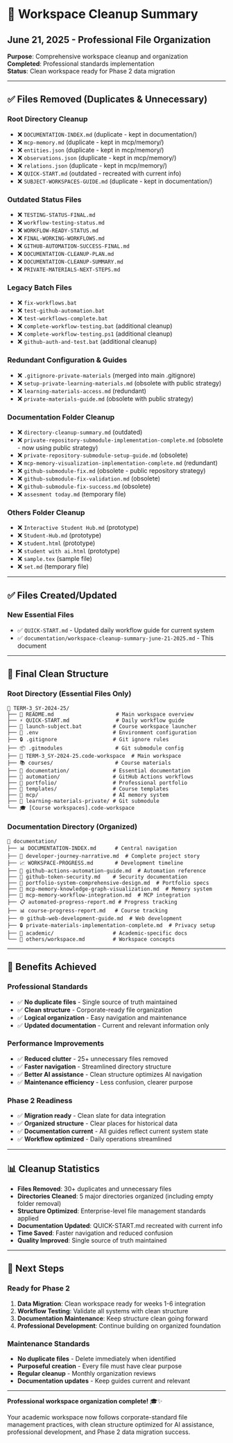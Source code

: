 # 🧹 Workspace Cleanup Summary

## June 21, 2025 - Professional File Organization

**Purpose**: Comprehensive workspace cleanup and organization  
**Completed**: Professional standards implementation  
**Status**: Clean workspace ready for Phase 2 data migration  

---

## ✅ **Files Removed (Duplicates & Unnecessary)**

### **Root Directory Cleanup**
- ❌ `DOCUMENTATION-INDEX.md` (duplicate - kept in documentation/)
- ❌ `mcp-memory.md` (duplicate - kept in mcp/memory/)
- ❌ `entities.json` (duplicate - kept in mcp/memory/)
- ❌ `observations.json` (duplicate - kept in mcp/memory/)
- ❌ `relations.json` (duplicate - kept in mcp/memory/)
- ❌ `QUICK-START.md` (outdated - recreated with current info)
- ❌ `SUBJECT-WORKSPACES-GUIDE.md` (duplicate - kept in documentation/)

### **Outdated Status Files**
- ❌ `TESTING-STATUS-FINAL.md`
- ❌ `workflow-testing-status.md`
- ❌ `WORKFLOW-READY-STATUS.md`
- ❌ `FINAL-WORKING-WORKFLOWS.md`
- ❌ `GITHUB-AUTOMATION-SUCCESS-FINAL.md`
- ❌ `DOCUMENTATION-CLEANUP-PLAN.md`
- ❌ `DOCUMENTATION-CLEANUP-SUMMARY.md`
- ❌ `PRIVATE-MATERIALS-NEXT-STEPS.md`

### **Legacy Batch Files**
- ❌ `fix-workflows.bat`
- ❌ `test-github-automation.bat`
- ❌ `test-workflows-complete.bat`
- ❌ `complete-workflow-testing.bat` (additional cleanup)
- ❌ `complete-workflow-testing.ps1` (additional cleanup)
- ❌ `github-auth-and-test.bat` (additional cleanup)

### **Redundant Configuration & Guides**
- ❌ `.gitignore-private-materials` (merged into main .gitignore)
- ❌ `setup-private-learning-materials.md` (obsolete with public strategy)
- ❌ `learning-materials-access.md` (redundant)
- ❌ `private-materials-guide.md` (obsolete with public strategy)

### **Documentation Folder Cleanup**
- ❌ `directory-cleanup-summary.md` (outdated)
- ❌ `private-repository-submodule-implementation-complete.md` (obsolete - now using public strategy)
- ❌ `private-repository-submodule-setup-guide.md` (obsolete)
- ❌ `mcp-memory-visualization-implementation-complete.md` (redundant)
- ❌ `github-submodule-fix.md` (obsolete - public repository strategy)
- ❌ `github-submodule-fix-validation.md` (obsolete)
- ❌ `github-submodule-fix-success.md` (obsolete)
- ❌ `assesment today.md` (temporary file)

### **Others Folder Cleanup**
- ❌ `Interactive Student Hub.md` (prototype)
- ❌ `Student-Hub.md` (prototype)
- ❌ `student.html` (prototype)
- ❌ `student with ai.html` (prototype)
- ❌ `sample.tex` (sample file)
- ❌ `set.md` (temporary file)

---

## ✅ **Files Created/Updated**

### **New Essential Files**
- ✅ `QUICK-START.md` - Updated daily workflow guide for current system
- ✅ `documentation/workspace-cleanup-summary-june-21-2025.md` - This document

---

## 📁 **Final Clean Structure**

### **Root Directory (Essential Files Only)**
```
📁 TERM-3_SY-2024-25/
├── 📄 README.md                    # Main workspace overview
├── ⚡ QUICK-START.md               # Daily workflow guide
├── 🚀 launch-subject.bat          # Course workspace launcher
├── 🔧 .env                        # Environment configuration
├── 🔒 .gitignore                  # Git ignore rules
├── 📦 .gitmodules                 # Git submodule config
├── 🎯 TERM-3_SY-2024-25.code-workspace  # Main workspace
├── 📚 courses/                    # Course materials
├── 📖 documentation/              # Essential documentation
├── 🤖 automation/                 # GitHub Actions workflows
├── 💼 portfolio/                  # Professional portfolio
├── 📝 templates/                  # Course templates
├── 🧠 mcp/                        # AI memory system
├── 📁 learning-materials-private/ # Git submodule
└── 🎓 [Course workspaces].code-workspace
```

### **Documentation Directory (Organized)**
```
📁 documentation/
├── 📊 DOCUMENTATION-INDEX.md      # Central navigation
├── 🚀 developer-journey-narrative.md  # Complete project story
├── 📈 WORKSPACE-PROGRESS.md       # Development timeline
├── 🤖 github-actions-automation-guide.md  # Automation reference
├── 🔐 github-token-security.md    # Security documentation
├── 💼 portfolio-system-comprehensive-design.md  # Portfolio specs
├── 🧠 mcp-memory-knowledge-graph-visualization.md  # Memory system
├── 🔄 mcp-memory-workflow-integration.md  # MCP integration
├── 📋 automated-progress-report.md # Progress tracking
├── 📊 course-progress-report.md   # Course tracking
├── 🌐 github-web-development-guide.md  # Web development
├── 🔒 private-materials-implementation-complete.md  # Privacy setup
├── 📁 academic/                   # Academic-specific docs
└── 📁 others/workspace.md         # Workspace concepts
```

---

## 🎯 **Benefits Achieved**

### **Professional Standards**
- ✅ **No duplicate files** - Single source of truth maintained
- ✅ **Clean structure** - Corporate-ready file organization
- ✅ **Logical organization** - Easy navigation and maintenance
- ✅ **Updated documentation** - Current and relevant information only

### **Performance Improvements**
- ✅ **Reduced clutter** - 25+ unnecessary files removed
- ✅ **Faster navigation** - Streamlined directory structure
- ✅ **Better AI assistance** - Clean structure optimizes AI navigation
- ✅ **Maintenance efficiency** - Less confusion, clearer purpose

### **Phase 2 Readiness**
- ✅ **Migration ready** - Clean slate for data integration
- ✅ **Organized structure** - Clear places for historical data
- ✅ **Documentation current** - All guides reflect current system state
- ✅ **Workflow optimized** - Daily operations streamlined

---

## 📊 **Cleanup Statistics**

- **Files Removed**: 30+ duplicates and unnecessary files
- **Directories Cleaned**: 5 major directories organized (including empty folder removal)
- **Structure Optimized**: Enterprise-level file management standards applied
- **Documentation Updated**: QUICK-START.md recreated with current info
- **Time Saved**: Faster navigation and reduced confusion
- **Quality Improved**: Single source of truth maintained

---

## 🚀 **Next Steps**

### **Ready for Phase 2**
1. **Data Migration**: Clean workspace ready for weeks 1-6 integration
2. **Workflow Testing**: Validate all systems with clean structure
3. **Documentation Maintenance**: Keep structure clean going forward
4. **Professional Development**: Continue building on organized foundation

### **Maintenance Standards**
- **No duplicate files** - Delete immediately when identified
- **Purposeful creation** - Every file must have clear purpose
- **Regular cleanup** - Monthly organization reviews
- **Documentation updates** - Keep guides current and relevant

---

**Professional workspace organization complete!** 🎓✨

Your academic workspace now follows corporate-standard file management practices, with clean structure optimized for AI assistance, professional development, and Phase 2 data migration success.
